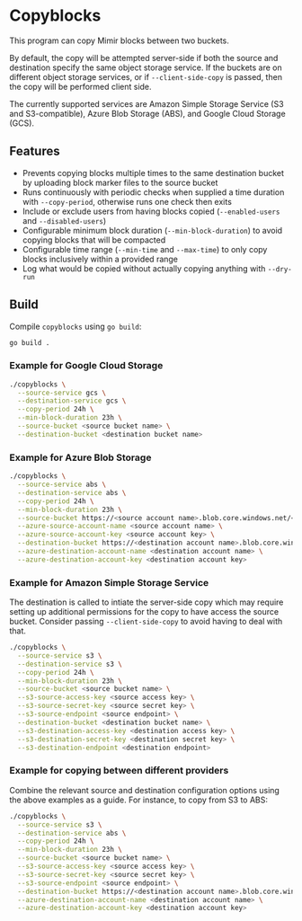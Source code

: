# Copyblocks

This program can copy Mimir blocks between two buckets.

By default, the copy will be attempted server-side if both the source and destination specify the same object storage service. If the buckets are on different object storage services, or if `--client-side-copy` is passed, then the copy will be performed client side.

The currently supported services are Amazon Simple Storage Service (S3 and S3-compatible), Azure Blob Storage (ABS), and Google Cloud Storage (GCS).

## Features

- Prevents copying blocks multiple times to the same destination bucket by uploading block marker files to the source bucket
- Runs continuously with periodic checks when supplied a time duration with `--copy-period`, otherwise runs one check then exits
- Include or exclude users from having blocks copied (`--enabled-users` and `--disabled-users`)
- Configurable minimum block duration (`--min-block-duration`) to avoid copying blocks that will be compacted
- Configurable time range (`--min-time` and `--max-time`) to only copy blocks inclusively within a provided range
- Log what would be copied without actually copying anything with `--dry-run`

## Build

Compile `copyblocks` using `go build`:

```bash
go build .
```

### Example for Google Cloud Storage

```bash
./copyblocks \
  --source-service gcs \
  --destination-service gcs \
  --copy-period 24h \
  --min-block-duration 23h \
  --source-bucket <source bucket name> \
  --destination-bucket <destination bucket name>
```

### Example for Azure Blob Storage

```bash
./copyblocks \
  --source-service abs \
  --destination-service abs \
  --copy-period 24h \
  --min-block-duration 23h \
  --source-bucket https://<source account name>.blob.core.windows.net/<source bucket name> \
  --azure-source-account-name <source account name> \
  --azure-source-account-key <source account key> \
  --destination-bucket https://<destination account name>.blob.core.windows.net/<destination bucket name> \
  --azure-destination-account-name <destination account name> \
  --azure-destination-account-key <destination account key>
```

### Example for Amazon Simple Storage Service

The destination is called to intiate the server-side copy which may require setting up additional permissions for the copy to have access the source bucket.
Consider passing `--client-side-copy` to avoid having to deal with that.

```bash
./copyblocks \
  --source-service s3 \
  --destination-service s3 \
  --copy-period 24h \
  --min-block-duration 23h \
  --source-bucket <source bucket name> \
  --s3-source-access-key <source access key> \
  --s3-source-secret-key <source secret key> \
  --s3-source-endpoint <source endpoint> \
  --destination-bucket <destination bucket name> \
  --s3-destination-access-key <destination access key> \
  --s3-destination-secret-key <destination secret key> \
  --s3-destination-endpoint <destination endpoint>
```

### Example for copying between different providers

Combine the relevant source and destination configuration options using the above examples as a guide.
For instance, to copy from S3 to ABS:

```bash
./copyblocks \
  --source-service s3 \
  --destination-service abs \
  --copy-period 24h \
  --min-block-duration 23h \
  --source-bucket <source bucket name> \
  --s3-source-access-key <source access key> \
  --s3-source-secret-key <source secret key> \
  --s3-source-endpoint <source endpoint> \
  --destination-bucket https://<destination account name>.blob.core.windows.net/<destination bucket name> \
  --azure-destination-account-name <destination account name> \
  --azure-destination-account-key <destination account key>
```
